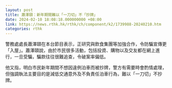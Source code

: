 ```yaml
---
layout: post
title: 蕭澤頤：新年期間難以「一刀切」不「抄牌」
date: 2024-02-10 18:08:18.000000000 +08:00
link: https://news.rthk.hk/rthk/ch/component/k2/1739988-20240210.htm
categories: rthk
---
```


警務處處長蕭澤頤在本台節目表示，正研究與飲食集團等加強合作，令防騙宣傳更「入屋」。蕭澤頤說，由於巿民很多活動，包括投資、購物以及交友都在網上進行，一旦受騙，騙款往往很難追查，令破案率偏低。

他又指，明白市民新年期間不想因違例泊車而被抄牌，警方有需要時會酌情處理，但強調執法主要目的是減低交通意外及不負責任泊車行為，難以「一刀切」不抄牌。
